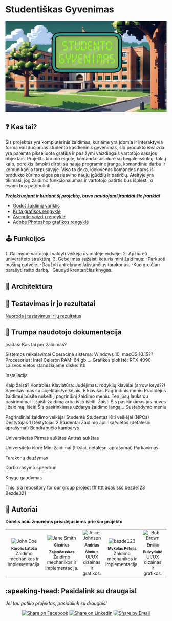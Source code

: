# Studentiškas Gyvenimas

<p align="center">
  <img src="https://github.com/Kaajolee/Group-Project/blob/main/Assets/LogoGIF.gif" />
</p>

## :question: Kas tai?

Šis projektas yra kompiuterinis žaidimas, kuriame yra įdomia ir interaktyvia forma vaizduojamas studento kasdieninis gyvenimas, šio produkto išvaizda yra paremta pikseliuota grafika ir pasižymi vaizdingais vartotojo sąsajos objektais. Projekto kūrimo eigoje, komanda susidūrė su begale iššūkių, tokių kaip, poreikis išmokti dirbti su nauja programine įranga, komandiniu darbu ir komunikacija tarpusavyje. Viso to deka, kiekvienas komandos narys iš produkto kūrimo eigos pasisavino naujų įgūdžių ir patirčių. Ateityje yra tikimasi, jog žaidimo funkcionalumas ir vartotojo patirtis bus išplėsti, o esami bus patobulinti.

***Projektuojant ir kuriant šį projektą, buvo naudojami įrankiai šie įrankiai***

*  [Godot žaidimų variklis](https://godotengine.org/)
*  [Krita grafikos rengyklė](https://krita.org/lt/)
*  [Aseprite vaizdų rengyklė](https://www.aseprite.org/)
*  [Adobe Photoshop grafikos rengyklė](https://www.adobe.com/products/photoshop.html)

## :joystick: Funkcijos

*1.* Galimybė vartotojui valdyti veikėją dvimatėje erdvėje.
2. Apžiūrėti universiteto struktūrą.
3. Gebėjimas sužaisti keturis mini žaidimus:
-Parkuoti mašiną gatvėje.
-Daužyti ant ekrano lakstančius tarakonus.
-Kuo greičiau parašyti rašto darbą.
-Gaudyti krentančias knygas.

## :triangular_ruler: Architektūra




## :wrench: Testavimas ir jo rezultatai


[Nuoroda į testavimus ir jų rezultatus](https://docs.google.com/document/d/1Bwbzwy5xBFgIjS-Ff6P7oa0SjcefK0C-YVdEAVp6Hzo)
## :book: Trumpa naudotojo dokumentacija


Įvadas: Kas tai per žaidimas?

Sistemos reikalavimai
Operacinė sistema: Windows 10, macOS 10.15??
Procesorius: Intel Celeron
RAM: 64 gb….
Grafikos plokštė: RTX 4090
Laisvos vietos standžiajame diske: 1tb 

Instaliacija

Kaip žaisti?
Kontrolės
Klaviatūra:
Judėjimas: rodyklių klavišai (arrow keys??)
Sąveikavimas su objektais/veikėjais: E klavišas
Pagrindinis meniu
Prasidėjus žaidimui būsite nukelti į pagrindinį žaidimo meniu. Ten jūsų lauks du pasirinkimai - žaisti žaidimą arba iš jo išeiti.
Žaisti
Šis pasirinkimas jus nuves į žaidimą.
Išeiti
Šis pasirinkimas uždarys žaidimo langą…
Sustabdymo meniu


Pagrindiniai žaidimo veikėjai
Studentė
Studentas
Kiti veikėjai (NPCs)
Dėstytojas 1
Dėstytojas 2
Studentai
Žaidimo aplinka/vietos (detalesni aprašymai)
Bendrabučio kambarys

Universitetas
Pirmas aukštas
Antras aukštas

Universiteto išorė
Mini žaidimai (tikslai, detalesni aprašymai)
Parkavimas

Tarakonų daužymas

Darbo rašymo speedrun

Knygų gaudymas



This is a repository for our group project
fff
tttt
adas
sss
bezde123
Bezde321



## :crown: Autoriai

**Didelis ačiū žmonėms prisidėjusiems prie šio projekto**

<table>
  <tr>
    <td align="center">
      <img src="https://github.com/Kaajolee.png" width="100px;" alt="John Doe"/><br />
      <sub><b>Karolis Latoža</b></sub><br />
      Žaidimo mechanikos ir implementacija.
    </td>
    <td align="center">
      <img src="https://github.com/Chaosas.png" width="100px;" alt="Jane Smith"/><br />
      <sub><b>Giedrius Zajančauskas</b></sub><br />
      Žaidimo mechanikos ir implementacija.
    </td>
    <td align="center">
      <img src="https://github.com/andriussimk.png" width="100px;" alt="Alice Johnson"/><br />
      <sub><b>Andrius Šimkus</b></sub><br />
      UI/UX dizainas ir grafikos.
    </td>
    <td align="center">
      <img src="https://github.com/myk0ls.png" width="100px;" alt="bezde123"/><br />
      <sub><b>Mykolas Pėtelis</b></sub><br />
      Žaidimo mechanikos ir implementacija.
    </td>
    <td align="center">
      <img src="https://github.com/3m1lija.png" width="100px;" alt="Bob Brown"/><br />
      <sub><b>Emilija Buivydaitė</b></sub><br />
      UI/UX dizainas ir grafikos.
    </td>
    <td align="center">
      <img src="https://github.com/Ju5t3.png" width="100px;" alt="Bob Brown"/><br />
      <sub><b>Justė Janikūnaitė</b></sub><br />
      UI/UX dizainas ir grafikos.
    </td>
  </tr>
</table>

## :speaking-head: Pasidalink su draugais!

*Jei tau patiko projektas, pasidalink su draugais!*

<div align="center">
  <a href="https://www.facebook.com/sharer/sharer.php?u=https://github.com/Kaajolee/Group-Project" style="display:inline-block;">
    <img src="https://img.shields.io/badge/share-on%20facebook-green" alt="Share on Facebook">
  </a>
  <a href="https://www.linkedin.com/shareArticle?url=https://github.com/Kaajolee/Group-Project&title=Check%20out%20this%20awesome%20project%20on%20GitHub!&summary=Share%20this%20cool%20project%20with%20your%20connections%20on%20LinkedIn.&source=GitHub" style="display:inline-block;">
    <img src="https://img.shields.io/badge/share-on%20linkedin-green" alt="Share on LinkedIn">
  </a>
  <a href="mailto:?subject=Check%20out%20this%20awesome%20project%20on%20GitHub!&body=Hey,%0D%0A%0D%0ACheck%20out%20this%20awesome%20project%20on%20GitHub:%20https://github.com/Kaajolee/Group-Project%0D%0A%0D%0AEnjoy!" style="display:inline-block;">
    <img src="https://img.shields.io/badge/share-by%20email-green" alt="Share by Email">
  </a>
</div>







